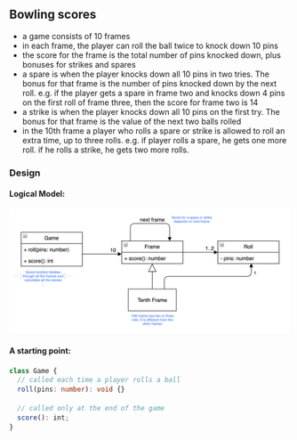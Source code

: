 ## Bowling scores

- a game consists of 10 frames
- in each frame, the player can roll the ball twice to knock down 10 pins
- the score for the frame is the total number of pins knocked down, plus bonuses for strikes and spares
- a spare is when the player knocks down all 10 pins in two tries. The bonus for that frame is the number of pins knocked down by the next roll. e.g. if the player gets a spare in frame two and knocks down 4 pins on the first roll of frame three, then the score for frame two is 14
- a strike is when the player knocks down all 10 pins on the first try. The bonus for that frame is the value of the next two balls rolled
- in the 10th frame a player who rolls a spare or strike is allowed to roll an extra time, up to three rolls. e.g. if player rolls a spare, he gets one more roll. if he rolls a strike, he gets two more rolls.

### Design

#### Logical Model:

![Logical Model](logical_model.png)

#### A starting point:

```typescript
class Game {
  // called each time a player rolls a ball
  roll(pins: number): void {}

  // called only at the end of the game
  score(): int;
}
```
